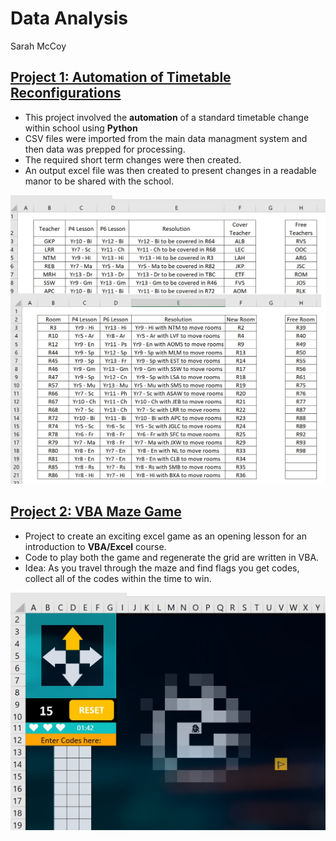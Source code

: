 # Data Analysis
Sarah McCoy

## [Project 1: Automation of Timetable Reconfigurations](https://github.com/slmccoy/timetable.git)
- This project involved the **automation** of a standard timetable change within school using **Python**
- CSV files were imported from the main data managment system and then data was prepped for processing.
- The required short term changes were then created.
- An output excel file was then created to present changes in a readable manor to be shared with the school.

![](images/example_output.jpg)

## [Project 2: VBA Maze Game](https://github.com/slmccoy/vba_maze.git)
- Project to create an exciting excel game as an opening lesson for an introduction to **VBA/Excel** course.
- Code to play both the game and regenerate the grid are written in VBA.
- Idea: As you travel through the maze and find flags you get codes, collect all of the codes within the time to win.

![](images/maze.jpg)
